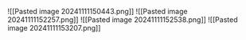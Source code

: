 ![[Pasted image 20241111150443.png]]
![[Pasted image 20241111152257.png]]
![[Pasted image 20241111152538.png]]
![[Pasted image 20241111153207.png]]